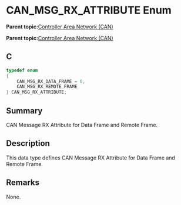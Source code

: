 # CAN\_MSG\_RX\_ATTRIBUTE Enum

**Parent topic:**[Controller Area Network \(CAN\)](GUID-87A954BC-99B5-448D-BC6D-4C2250A9B58E.md)

**Parent topic:**[Controller Area Network \(CAN\)](GUID-F5B9ED1E-1BBD-4120-8CF5-C3104BED03CA.md)

## C

```c
typedef enum
{
    CAN_MSG_RX_DATA_FRAME = 0,
    CAN_MSG_RX_REMOTE_FRAME
} CAN_MSG_RX_ATTRIBUTE;

```

## Summary

CAN Message RX Attribute for Data Frame and Remote Frame.

## Description

This data type defines CAN Message RX Attribute for Data Frame and Remote Frame.

## Remarks

None.

